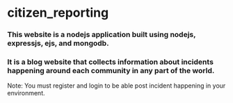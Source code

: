 # citizen_reporting

### This website is a nodejs application built using nodejs, expressjs, ejs, and mongodb.
### It is a blog website that collects information about incidents happening around each community in any part of the world. 

Note: You must register and login to be able post incident happening in your environment.
